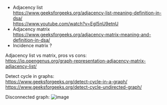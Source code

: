 - Adjacency list\
  https://www.geeksforgeeks.org/adjacency-list-meaning-definition-in-dsa/ \
  https://www.youtube.com/watch?v=EgI5nU9etnU
- Adjacency matrix\
  https://www.geeksforgeeks.org/adjacency-matrix-meaning-and-definition-in-dsa/
- Incidence matrix ?

Adjacency list vs matrix, pros vs cons:\
https://iq.opengenus.org/graph-representation-adjacency-matrix-adjacency-list/

Detect cycle in graphs:\
https://www.geeksforgeeks.org/detect-cycle-in-a-graph/ \
https://www.geeksforgeeks.org/detect-cycle-undirected-graph/

Disconnected graph:
![image](https://github.com/VIK2395/DSA/assets/50545334/6f1e6d88-b484-4852-8131-52f56d59b77e)

